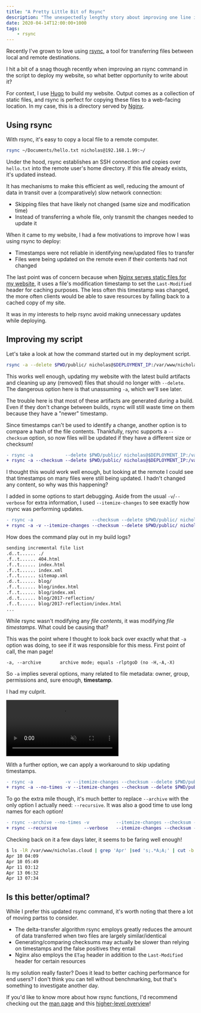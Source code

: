 ```yaml
---
title: "A Pretty Little Bit of Rsync"
description: "The unexpectedly lengthy story about improving one line in a script"
date: 2020-04-14T12:00:00+1000
tags:
    - rsync
---
```


Recently I've grown to love using [rsync](https://rsync.samba.org/), a tool for transferring files between local and remote destinations.

I hit a bit of a snag though recently when improving an rsync command in the script to deploy my website, so what better opportunity to write about it?

<!--more-->

For context, I use [Hugo](https://gohugo.io) to build my website. Output comes as a collection of static files, and rsync is perfect for copying these files to a web-facing location. In my case, this is a directory served by [Nginx](https://nginx.org/en/).

## Using rsync

With rsync, it's easy to copy a local file to a remote computer.

```sh
rsync ~/Documents/hello.txt nicholas@192.168.1.99:~/
```

Under the hood, rsync establishes an SSH connection and copies over `hello.txt` into the remote user's home directory. If this file already exists, it's updated instead.

It has mechanisms to make this efficient as well, reducing the amount of data in transit over a (comparatively) slow network connection:

-   Skipping files that have likely not changed (same size and modification time)
-   Instead of transferring a whole file, only transmit the changes needed to update it

When it came to my website, I had a few motivations to improve how I was using rsync to deploy:

-   Timestamps were not reliable in identifying new/updated files to transfer
-   Files were being updated on the remote even if their contents had not changed

The last point was of concern because when [Nginx serves static files for my website](https://github.com/nchlswhttkr/website/blob/6cdee73a859c70d8dacd723ec1780114d604315b/nicholas.cloud.nginx#L20), it uses a file's modification timestamp to set the `Last-Modified` header for caching purposes. The less often this timestamp was changed, the more often clients would be able to save resources by falling back to a cached copy of my site.

It was in my interests to help rsync avoid making unnecessary updates while deploying.

## Improving my script

Let's take a look at how the command started out in my deployment script.

```sh
rsync -a --delete $PWD/public/ nicholas@$DEPLOYMENT_IP:/var/www/nicholas.cloud
```

This works well enough, updating my website with the latest build artifacts and cleaning up any (removed) files that should no longer with `--delete`. The dangerous option here is that unassuming `-a`, which we'll see later.

The trouble here is that most of these artifacts are generated _during_ a build. Even if they don't change between builds, rsync will still waste time on them because they have a "newer" timestamp.

Since timestamps can't be used to identify a change, another option is to compare a hash of the file contents. Thankfully, rsync supports a `--checksum` option, so now files will be updated if they have a different size or checksum!

```diff
- rsync -a            --delete $PWD/public/ nicholas@$DEPLOYMENT_IP:/var/www/nicholas.cloud
+ rsync -a --checksum --delete $PWD/public/ nicholas@$DEPLOYMENT_IP:/var/www/nicholas.cloud
```

I thought this would work well enough, but looking at the remote I could see that timestamps on many files were still being updated. I hadn't changed any content, so why was this happening?

I added in some options to start debugging. Aside from the usual `-v`/`--verbose` for extra information, I used `--itemize-changes` to see exactly how rsync was performing updates.

```diff
- rsync -a                      --checksum --delete $PWD/public/ nicholas@$DEPLOYMENT_IP:/var/www/nicholas.cloud
+ rsync -a -v --itemize-changes --checksum --delete $PWD/public/ nicholas@$DEPLOYMENT_IP:/var/www/nicholas.cloud
```

How does the command play out in my build logs?

```sh
sending incremental file list
.d..t...... ./
.f..t...... 404.html
.f..t...... index.html
.f..t...... index.xml
.f..t...... sitemap.xml
.d..t...... blog/
.f..t...... blog/index.html
.f..t...... blog/index.xml
.d..t...... blog/2017-reflection/
.f..t...... blog/2017-reflection/index.html
...
```

While rsync wasn't modifying any _file contents_, it was modifying _file timestamps_. What could be causing that?

This was the point where I thought to look back over exactly what that `-a` option was doing, to see if it was responsible for this mess. First point of call, the man page!

```
-a, --archive       archive mode; equals -rlptgoD (no -H,-A,-X)
```

So `-a` implies several options, many related to file metadata: owner, group, permissions and, sure enough, **timestamp**.

I had my culprit.

<!-- TODO https://developers.google.com/web/fundamentals/performance/lazy-loading-guidance/images-and-video/#for_video_acting_as_an_animated_gif_replacement -->
<video autoplay="true" muted="true" loop="true" src="https://media.tenor.com/videos/ec4e9072f89d8d86c01e19906df7dcb1/mp4">
<p>An animation of the dancing pallbearers meme.</p>
</video>

With a further option, we can apply a workaround to skip updating timestamps.

```diff
- rsync -a            -v --itemize-changes --checksum --delete $PWD/public/ nicholas@$DEPLOYMENT_IP:/var/www/nicholas.cloud
+ rsync -a --no-times -v --itemize-changes --checksum --delete $PWD/public/ nicholas@$DEPLOYMENT_IP:/var/www/nicholas.cloud
```

To go the extra mile though, it's much better to replace `--archive` with the only option I actually need: `--recursive`. It was also a good time to use long names for each option!

```diff
- rsync --archive --no-times -v          --itemize-changes --checksum --delete $PWD/public/ nicholas@$DEPLOYMENT_IP:/var/www/nicholas.cloud
+ rsync --recursive          --verbose   --itemize-changes --checksum --delete $PWD/public/ nicholas@$DEPLOYMENT_IP:/var/www/nicholas.cloud
```

Checking back on it a few days later, it seems to be faring well enough!

```sh
$ ls -lR /var/www/nicholas.cloud | grep 'Apr' |sed 's;.*A;A;' | cut -b -12 | sort --unique
Apr 10 04:09
Apr 10 05:49
Apr 11 03:12
Apr 13 06:32
Apr 13 07:34
```

## Is this better/optimal?

While I prefer this updated rsync command, it's worth noting that there a lot of moving partss to consider.

-   The delta-transfer algorithm rsync employs greatly reduces the amount of data transferred when two files are largely similar/identical
-   Generating/comparing checksums may actually be slower than relying on timestamps and the false positives they entail
-   Nginx also employs the `ETag` header in addition to the `Last-Modified` header for certain resources

Is my solution really faster? Does it lead to better caching performance for end users? I don't think you can tell without benchmarking, but that's something to investigate another day.

If you'd like to know more about how rsync functions, I'd recommend checking out the [man page](https://download.samba.org/pub/rsync/rsync.html) and this [higher-level overview](https://rsync.samba.org/how-rsync-works.html)!
